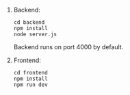 

1. Backend:
   ```
   cd backend
   npm install
   node server.js
   ```
   Backend runs on port 4000 by default.

2. Frontend:
   ```
   cd frontend
   npm install
   npm run dev


